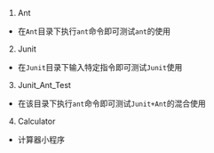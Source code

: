 1. Ant
  -  在```Ant```目录下执行```ant```命令即可测试```ant```的使用
2. Junit
  -  在```Junit```目录下输入特定指令即可测试```Junit```使用
3. Junit_Ant_Test
  -  在该目录下执行```ant```命令即可测试```Junit+Ant```的混合使用
4. Calculator
  -  计算器小程序